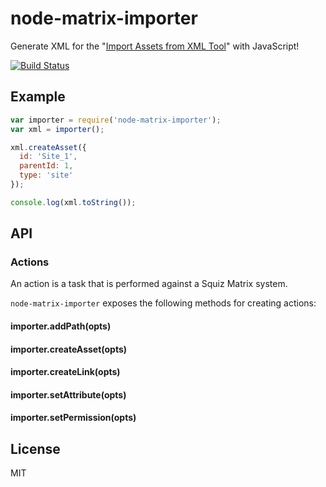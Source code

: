 # node-matrix-importer

Generate XML for the "[Import Assets from XML Tool]" with JavaScript!

[![Build Status](https://travis-ci.org/joshgillies/node-matrix-importer.svg)](https://travis-ci.org/joshgillies/node-matrix-importer)

## Example

```js
var importer = require('node-matrix-importer');
var xml = importer();

xml.createAsset({
  id: 'Site_1',
  parentId: 1,
  type: 'site'
});

console.log(xml.toString());
```

## API

### Actions

An action is a task that is performed against a Squiz Matrix system.

`node-matrix-importer` exposes the following methods for creating actions:

#### importer.addPath(opts)

#### importer.createAsset(opts)

#### importer.createLink(opts)

#### importer.setAttribute(opts)

#### importer.setPermission(opts)

## License

MIT

[Import Assets from XML Tool]: http://manuals.matrix.squizsuite.net/tools/chapters/import-assets-from-xml-tool
